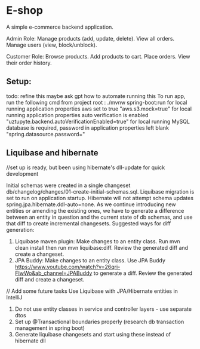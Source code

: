 # E-shop
A simple e-commerce backend application.

Admin Role:
Manage products (add, update, delete).
View all orders.
Manage users (view, block/unblock).

Customer Role:
Browse products.
Add products to cart.
Place orders.
View their order history.


## Setup:
todo: refine this maybe ask gpt how to automate running this
To run app, run the following cmd from project root : ./mvnw spring-boot:run
for local running application properties aws set to true "aws.s3.mock=true"
for local running application properties auto verification is enabled "uztupyte.backend.autoVerificationEnabled=true"
for local running MySQL database is required, password in application properties left blank "spring.datasource.password="
## Liquibase and hibernate

//set up is ready, but been using hibernate's dll-update for quick development


Initial schemas were created in a single changeset db/changelog/changes/01-create-initial-schemas.sql. Liquibase
migration is set to run on application startup. Hibernate will not attempt schema updates
spring.jpa.hibernate.ddl-auto=none. As we continue introducing new entities or amending the existing ones, we have to
generate a difference between an entity in question and the current state of db schemas, and use that diff to create
incremental changesets. Suggested ways for diff generation:

1. Liquibase maven plugin: Make changes to an entity class. Run mvn clean install then run mvn liquibase:diff.
   Review the generated diff and create a changeset.
2. JPA Buddy: Make changes to an entity class. Use JPA Buddy https://www.youtube.com/watch?v=26qri-FIwWo&ab_channel=JPABuddy to generate a diff. Review the generated diff and create a
   changeset.

// Add some future tasks
Use Liquibase with JPA/Hibernate entities in IntelliJ 


1. Do not use entity classes in service and controller layers - use separate dtos
2. Set up @Transactional boundaries properly (research db transaction management in spring boot)
3. Generate liquibase changesets and start using these instead of hibernate dll